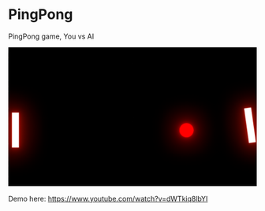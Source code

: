 # PingPong
PingPong game, You vs AI

![](ReadmeImages/ScreenShot.png)


Demo here:
https://www.youtube.com/watch?v=dWTkiq8lbYI


